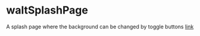 # waltSplashPage
A splash page where the background can be changed by toggle buttons
[link](https://coruscating-tartufo-2645a7.netlify.app/)
